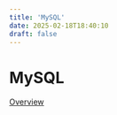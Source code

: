 ```yaml
---
title: 'MySQL'
date: 2025-02-18T18:40:10
draft: false
---
```


# MySQL

[Overview](MySQL%20912df7b51eca482b985203131cdebfb8/Overview%2060615a574cf747478b60547d1565b14a.md)

